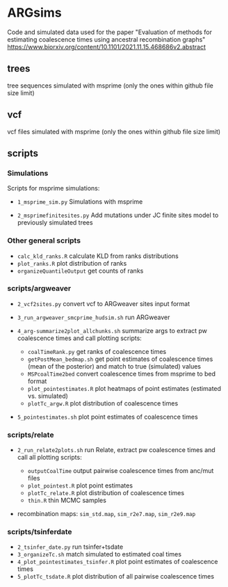 # ARGsims

Code and simulated data used for the paper "Evaluation of methods for estimating coalescence times using ancestral recombination graphs"
https://www.biorxiv.org/content/10.1101/2021.11.15.468686v2.abstract

## trees
tree sequences simulated with msprime (only the ones within github file size limit)

## vcf
vcf files simulated with msprime (only the ones within github file size limit)

## scripts

### Simulations

Scripts for msprime simulations:

- `1_msprime_sim.py`
Simulations with msprime

- `2_msprimefinitesites.py`
Add mutations under JC finite sites model to previously simulated trees

### Other general scripts

- `calc_kld_ranks.R` calculate KLD from ranks distributions
- `plot_ranks.R` plot distribution of ranks
- `organizeQuantileOutput` get counts of ranks

### scripts/argweaver

- `2_vcf2sites.py` convert vcf to ARGweaver sites input format
- `3_run_argweaver_smcprime_hudsim.sh` run ARGweaver
- `4_arg-summarize2plot_allchunks.sh` summarize args to extract pw coalescence times and call plotting scripts:
    
    - `coalTimeRank.py` get ranks of coalescence times
    - `getPostMean_bedmap.sh` get point estimates of coalescence times (mean of the posterior) and match to true (simulated) values
    - `MSPcoalTime2bed` convert coalescence times from msprime to bed format
    - `plot_pointestimates.R` plot heatmaps of point estimates (estimated vs. simulated)
    - `plotTc_argw.R` plot distribution of coalescence times

- `5_pointestimates.sh` plot point estimates of coalescence times
    
### scripts/relate

- `2_run_relate2plots.sh` run Relate, extract pw coalescence times and call all plotting scripts:
    
    - `outputCoalTime` output pairwise coalescence times from anc/mut files
    - `plot_pointest.R` plot point estimates
    - `plotTc_relate.R` plot distribution of coalescence times
    - `thin.R` thin MCMC samples

- recombination maps: `sim_std.map`, `sim_r2e7.map`, `sim_r2e9.map`

### scripts/tsinferdate

- `2_tsinfer_date.py` run tsinfer+tsdate
- `3_organizeTc.sh` match simulated to estimated coal times
- `4_plot_pointestimates_tsinfer.R` plot point estimates of coalescence times
- `5_plotTc_tsdate.R` plot distribution of all pairwise coalescence times
